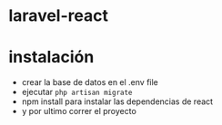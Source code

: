 # laravel-react

# instalación 
   * crear la base de datos en el .env file
   * ejecutar `php artisan migrate` 
   * npm install para instalar las dependencias de react
   * y por ultimo correr el proyecto 
